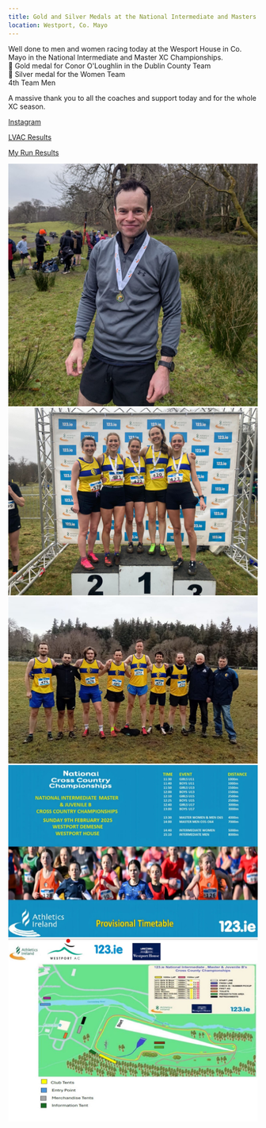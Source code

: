 ```yaml
---
title: Gold and Silver Medals at the National Intermediate and Masters Cross Country
location: Westport, Co. Mayo
---
```


Well done to men and women racing today at the Wesport House in Co. Mayo in the National Intermediate and Master XC Championships. <br>
🥇 Gold medal for Conor O'Loughlin in the Dublin County Team <br>
🥈 Silver medal for the Women Team<br>
4th Team Men

A massive thank you to all the coaches and support today and for the whole XC season.

<a href="https://www.instagram.com/p/DF3pnqXtAhJ/?img_index=1" target="_blank" rel="noopener noreferrer">Instagram</a>

<a href="https://liffeyvalleyac.com/races/2025-02-09-National-Inter-XC/" target="_blank" rel="noopener noreferrer">LVAC Results</a>

<a href="https://myrunresults.com/events/123ie_national_inter__masters_xc_championships/5624/results" target="_blank" rel="noopener noreferrer">My Run Results</a>

<img src="/assets/images/races/2025/2025-02-09_conor.jpeg" class="img-fluid" alt="LVAC Women Group Photo">

<img src="/assets/images/races/2025/2025-02-09_women_team.jpeg" class="img-fluid" alt="LVAC Women Group Photo">

<img src="/assets/images/races/2025/2025-02-09_men_team.jpeg" class="img-fluid" alt="LVAC Men Group Photo">

<img src="/assets/images/races/2025/2025-02-09_promotion.jpg" class="img-fluid" alt="Flyer">

<img src="/assets/images/races/2025/2025-02-09_ciruit.jpg" class="img-fluid" alt="Flyer">
